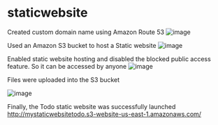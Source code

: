 # staticwebsite
Created custom domain name using Amazon Route 53
![image](https://github.com/Sindhia-raj96/staticwebsite/assets/161922154/6aa4bf44-ed5e-41fd-a6ef-09779b391b33)

Used an Amazon S3 bucket to host a Static website
![image](https://github.com/Sindhia-raj96/staticwebsite/assets/161922154/1ad648bd-bf23-4189-bc05-f5fbbda65e36)

Enabled static website hosting and disabled the blocked public access feature. So it can be accessed by anyone
![image](https://github.com/Sindhia-raj96/staticwebsite/assets/161922154/00cc7122-663e-4222-bcde-b3e33dd40914)

Files were uploaded into the S3 bucket

![image](https://github.com/Sindhia-raj96/staticwebsite/assets/161922154/9fedabb3-dbcf-4656-ab94-0278fa0678d4)

Finally, the Todo static website was successfully launched
http://mystaticwebsitetodo.s3-website-us-east-1.amazonaws.com/
